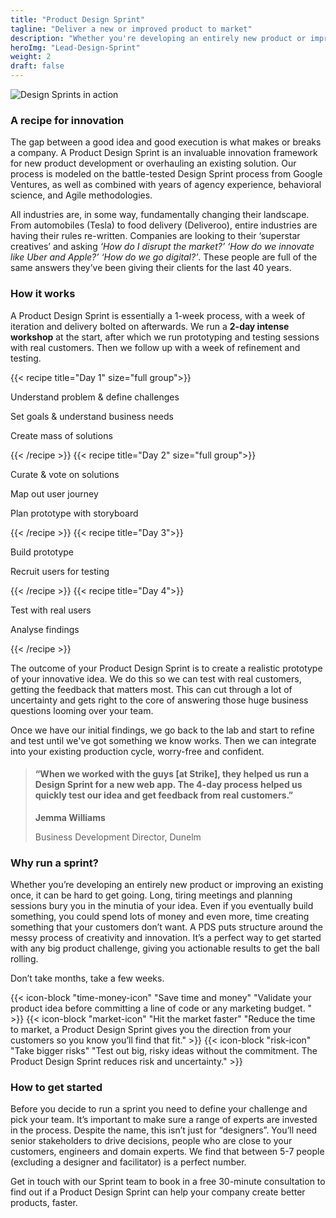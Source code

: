 ```yaml
---
title: "Product Design Sprint"
tagline: "Deliver a new or improved product to market"
description: "Whether you're developing an entirely new product or improving an existing one, it can be hard to get going. The Design Sprint is a framework proven to help align teams, develop a hypothesis, prototype a solution and testing it rapidly with as little investment as possible."
heroImg: "Lead-Design-Sprint"
weight: 2
draft: false
---
```


<div class="full-width"><img class="lazyload" data-src="/images/Design-Sprint-1.png" srcset="/images/Design-Sprint-1@2x.png 800w" alt="Design Sprints in action" /></div>

### A recipe for innovation
The gap between a good idea and good execution is what makes or breaks a company. A Product Design Sprint is an invaluable innovation framework for new product development or overhauling an existing solution. Our process is modeled on the battle-tested Design Sprint process from Google Ventures, as well as combined with years of agency experience, behavioral science, and Agile methodologies.

All industries are, in some way, fundamentally changing their landscape. From automobiles (Tesla) to food delivery (Deliveroo), entire industries are having their rules re-written. Companies are looking to their ‘superstar creatives’ and asking *‘How do I disrupt the market?’ ‘How do we innovate like Uber and Apple?’ ‘How do we go digital?’*. These people are full of the same answers they’ve been giving their clients for the last 40 years.

### How it works
A Product Design Sprint is essentially a 1-week process, with a week of iteration and delivery bolted on afterwards. We run a **2-day intense workshop** at the start, after which we run prototyping and testing sessions with real customers. Then we follow up with a week of refinement and testing.

<div class="full-width">
  <grid columns="4">
    <c>
      {{< recipe title="Day 1" size="full group">}}
        <p>Understand problem & define challenges</p>
        <p>Set goals & understand business needs </p>
        <p>Create mass of solutions</p>
      {{< /recipe >}}
    </c>
    <c>
      {{< recipe title="Day 2" size="full group">}}
        <p>Curate & vote on solutions</p>
        <p>Map out user journey</p>
        <p>Plan prototype with storyboard</p>
      {{< /recipe >}}
    </c>
    <c>
      {{< recipe title="Day 3">}}
        <p>Build prototype</p>
        <p>Recruit users for testing</p>        
      {{< /recipe >}}
    </c>
    <c>
      {{< recipe title="Day 4">}}
        <p>Test with real users</p>
        <p>Analyse findings</p>        
      {{< /recipe >}}
    </c>
  </grid>
</div>

The outcome of your Product Design Sprint is to create a realistic prototype of your innovative idea. We do this so we can test with real customers, getting the feedback that matters most. This can cut through a lot of uncertainty and gets right to the core of answering those huge business questions looming over your team. 

Once we have our initial findings, we go back to the lab and start to refine and test until we've got something we know works. Then we can integrate into your existing production cycle, worry-free and confident.

<div class="full-width">
  <blockquote class="lg">
      <h4>“When we worked with the guys [at Strike], they helped us run a Design Sprint for a new web app. The 4-day
        process
        helped us quickly test our
        idea and get
        feedback from real customers.”</h4>
      <div class="author">
        <p><strong>Jemma Williams</strong></p>
        <span>Business Development Director, Dunelm</span>
      </div>
    </blockquote>
</div>


### Why run a sprint?
Whether you’re developing an entirely new product or improving an existing once, it can be hard to get going. Long, tiring meetings and planning sessions bury you in the minutia of your idea. Even if you eventually build something, you could spend lots of money and even more, time creating something that your customers don’t want. A PDS puts structure around the messy process of creativity and innovation. It’s a perfect way to get started with any big product challenge, giving you actionable results to get the ball rolling. 

Don’t take months, take a few weeks.

<div class="full-width">
<grid columns="3" class="post-benefits">
  <c>
    {{< icon-block "time-money-icon" "Save time and money" "Validate your product idea before committing a line of code or  any marketing budget. " >}}
  </c>
  <c>
    {{< icon-block "market-icon" "Hit the market faster" "Reduce the time to market, a Product Design Sprint gives you the direction from your customers so you know you’ll find that fit." >}}
  </c>
  <c>
    {{< icon-block "risk-icon" "Take bigger risks" "Test out big, risky ideas without the commitment. The Product Design Sprint reduces risk and uncertainty." >}}
  </c>
</grid>
</div>

### How to get started
Before you decide to run a sprint you need to define your challenge and pick your team. It’s important to make sure a range of experts are invested in the process. Despite the name, this isn’t just for “designers”. You’ll need senior stakeholders to drive decisions, people who are close to your customers, engineers and domain experts. We find that between 5-7 people (excluding a designer and facilitator) is a perfect number.

Get in touch with our Sprint team to book in a free 30-minute consultation to find out if a Product Design Sprint can help your company create better products, faster.